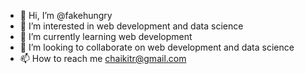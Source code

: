 - 👋 Hi, I’m @fakehungry
- 👀 I’m interested in web development and data science
- 🌱 I’m currently learning web development
- 💞️ I’m looking to collaborate on web development and data science
- 📫 How to reach me chaikitr@gmail.com

<!---
fakehungry/fakehungry is a ✨ special ✨ repository because its `README.md` (this file) appears on your GitHub profile.
You can click the Preview link to take a look at your changes.
--->
